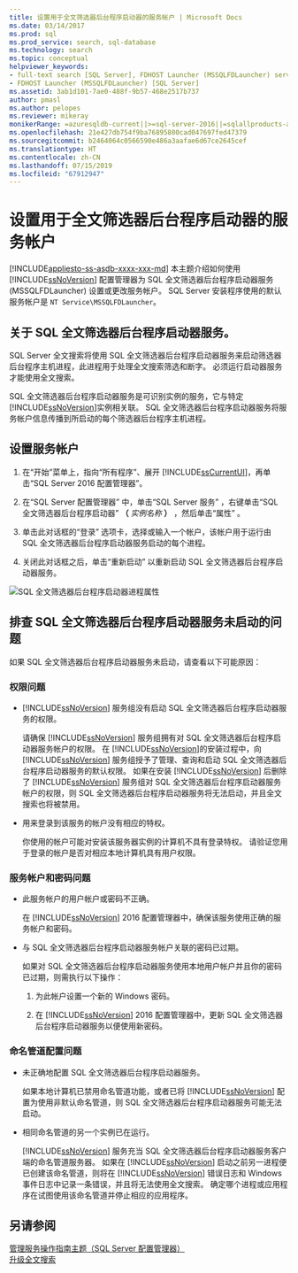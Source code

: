 ```yaml
---
title: 设置用于全文筛选器后台程序启动器的服务帐户 | Microsoft Docs
ms.date: 03/14/2017
ms.prod: sql
ms.prod_service: search, sql-database
ms.technology: search
ms.topic: conceptual
helpviewer_keywords:
- full-text search [SQL Server], FDHOST Launcher (MSSQLFDLauncher) service account
- FDHOST Launcher (MSSQLFDLauncher) [SQL Server]
ms.assetid: 3ab1d101-7ae0-488f-9b57-468e2517b737
author: pmasl
ms.author: pelopes
ms.reviewer: mikeray
monikerRange: =azuresqldb-current||>=sql-server-2016||=sqlallproducts-allversions||>=sql-server-linux-2017||=azuresqldb-mi-current
ms.openlocfilehash: 21e427db754f9ba76895800cad047697fed47379
ms.sourcegitcommit: b2464064c0566590e486a3aafae6d67ce2645cef
ms.translationtype: HT
ms.contentlocale: zh-CN
ms.lasthandoff: 07/15/2019
ms.locfileid: "67912947"
---
```

# <a name="set-the-service-account-for-the-full-text-filter-daemon-launcher"></a>设置用于全文筛选器后台程序启动器的服务帐户
[!INCLUDE[appliesto-ss-asdb-xxxx-xxx-md](../../includes/appliesto-ss-asdb-xxxx-xxx-md.md)]
 本主题介绍如何使用 [!INCLUDE[ssNoVersion](../../includes/ssnoversion-md.md)] 配置管理器为 SQL 全文筛选器后台程序启动器服务 (MSSQLFDLauncher) 设置或更改服务帐户。 SQL Server 安装程序使用的默认服务帐户是 `NT Service\MSSQLFDLauncher`。
  
  
## <a name="about-the-sql-full-text-filter-daemon-launcher-service"></a>关于 SQL 全文筛选器后台程序启动器服务。
SQL Server 全文搜索将使用 SQL 全文筛选器后台程序启动器服务来启动筛选器后台程序主机进程，此进程用于处理全文搜索筛选和断字。 必须运行启动器服务才能使用全文搜索。  
  
SQL 全文筛选器后台程序启动器服务是可识别实例的服务，它与特定 [!INCLUDE[ssNoVersion](../../includes/ssnoversion-md.md)]实例相关联。 SQL 全文筛选器后台程序启动器服务将服务帐户信息传播到所启动的每个筛选器后台程序主机进程。  

##  <a name="setting"></a> 设置服务帐户  
  
1.  在“开始”菜单上，指向“所有程序”、展开 [!INCLUDE[ssCurrentUI](../../includes/sscurrentui-md.md)]，再单击“SQL Server 2016 配置管理器”。     
  
2.  在“SQL Server 配置管理器”  中，单击“SQL Server 服务”  ，右键单击“SQL 全文筛选器后台程序启动器” **（** _实例名称_ **）** ，然后单击“属性”  。  
  
3.  单击此对话框的“登录”  选项卡，选择或输入一个帐户，该帐户用于运行由 SQL 全文筛选器后台程序启动器服务启动的每个进程。  
  
4.  关闭此对话框之后，单击“重新启动”  以重新启动 SQL 全文筛选器后台程序启动器服务。  
  
![SQL 全文筛选器后台程序启动器进程属性](../../relational-databases/search/media/sql-full-text-filter-daemon-launch-process-properties.png)
  
##  <a name="error"></a> 排查 SQL 全文筛选器后台程序启动器服务未启动的问题  
 如果 SQL 全文筛选器后台程序启动器服务未启动，请查看以下可能原因：  
  
### <a name="permissions-issues"></a>权限问题
-   [!INCLUDE[ssNoVersion](../../includes/ssnoversion-md.md)] 服务组没有启动 SQL 全文筛选器后台程序启动器服务的权限。  

     请确保 [!INCLUDE[ssNoVersion](../../includes/ssnoversion-md.md)] 服务组拥有对 SQL 全文筛选器后台程序启动器服务帐户的权限。 在 [!INCLUDE[ssNoVersion](../../includes/ssnoversion-md.md)]的安装过程中，向 [!INCLUDE[ssNoVersion](../../includes/ssnoversion-md.md)] 服务组授予了管理、查询和启动 SQL 全文筛选器后台程序启动器服务的默认权限。 如果在安装 [!INCLUDE[ssNoVersion](../../includes/ssnoversion-md.md)] 后删除了 [!INCLUDE[ssNoVersion](../../includes/ssnoversion-md.md)] 服务组对 SQL 全文筛选器后台程序启动器服务帐户的权限，则 SQL 全文筛选器后台程序启动器服务将无法启动，并且全文搜索也将被禁用。     

-   用来登录到该服务的帐户没有相应的特权。  
  
     你使用的帐户可能对安装该服务器实例的计算机不具有登录特权。 请验证您用于登录的帐户是否对相应本地计算机具有用户权限。  

### <a name="service-account-and-password-issues"></a>服务帐户和密码问题
-   此服务帐户的用户帐户或密码不正确。  
  
     在 [!INCLUDE[ssNoVersion](../../includes/ssnoversion-md.md)] 2016 配置管理器中，确保该服务使用正确的服务帐户和密码。  
  
-   与 SQL 全文筛选器后台程序启动器服务帐户关联的密码已过期。  
  
     如果对 SQL 全文筛选器后台程序启动器服务使用本地用户帐户并且你的密码已过期，则需执行以下操作：  
  
    1.  为此帐户设置一个新的 Windows 密码。  
  
    2.  在 [!INCLUDE[ssNoVersion](../../includes/ssnoversion-md.md)] 2016 配置管理器中，更新 SQL 全文筛选器后台程序启动器服务以便使用新密码。  
  
### <a name="named-pipes-configuration-issues"></a>命名管道配置问题
-   未正确地配置 SQL 全文筛选器后台程序启动器服务。  
  
     如果本地计算机已禁用命名管道功能，或者已将 [!INCLUDE[ssNoVersion](../../includes/ssnoversion-md.md)] 配置为使用非默认命名管道，则 SQL 全文筛选器后台程序启动器服务可能无法启动。  
  
-   相同命名管道的另一个实例已在运行。  
  
     [!INCLUDE[ssNoVersion](../../includes/ssnoversion-md.md)] 服务充当 SQL 全文筛选器后台程序启动器服务客户端的命名管道服务器。 如果在 [!INCLUDE[ssNoVersion](../../includes/ssnoversion-md.md)] 启动之前另一进程便已创建该命名管道，则将在 [!INCLUDE[ssNoVersion](../../includes/ssnoversion-md.md)] 错误日志和 Windows 事件日志中记录一条错误，并且将无法使用全文搜索。  确定哪个进程或应用程序在试图使用该命名管道并停止相应的应用程序。  
  
## <a name="see-also"></a>另请参阅  
 [管理服务操作指南主题（SQL Server 配置管理器）](https://msdn.microsoft.com/library/78dee169-df0c-4c95-9af7-bf033bc9fdc6)   
 [升级全文搜索](../../relational-databases/search/upgrade-full-text-search.md)  
  
  
